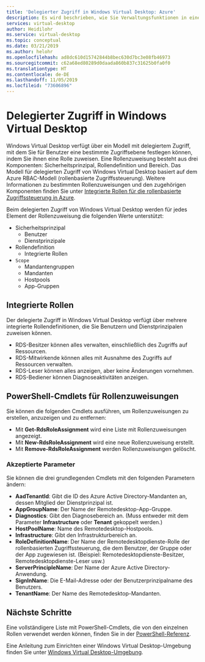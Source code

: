```yaml
---
title: 'Delegierter Zugriff in Windows Virtual Desktop: Azure'
description: Es wird beschrieben, wie Sie Verwaltungsfunktionen in einer Windows Virtual Desktop-Bereitstellung delegieren, und es werden Beispiele gezeigt.
services: virtual-desktop
author: Heidilohr
ms.service: virtual-desktop
ms.topic: conceptual
ms.date: 03/21/2019
ms.author: helohr
ms.openlocfilehash: ad8dc610d15742844b8bec630d7bc3e08fb46973
ms.sourcegitcommit: c62a68ed80289d0daada860b837c31625b0fa0f0
ms.translationtype: HT
ms.contentlocale: de-DE
ms.lasthandoff: 11/05/2019
ms.locfileid: "73606896"
---
```

# <a name="delegated-access-in-windows-virtual-desktop"></a>Delegierter Zugriff in Windows Virtual Desktop

Windows Virtual Desktop verfügt über ein Modell mit delegiertem Zugriff, mit dem Sie für Benutzer eine bestimmte Zugriffsebene festlegen können, indem Sie ihnen eine Rolle zuweisen. Eine Rollenzuweisung besteht aus drei Komponenten: Sicherheitsprinzipal, Rollendefinition und Bereich. Das Modell für delegierten Zugriff von Windows Virtual Desktop basiert auf dem Azure RBAC-Modell (rollenbasierte Zugriffssteuerung). Weitere Informationen zu bestimmten Rollenzuweisungen und den zugehörigen Komponenten finden Sie unter [Integrierte Rollen für die rollenbasierte Zugriffssteuerung in Azure](https://docs.microsoft.com/azure/active-directory/role-based-access-built-in-roles).

Beim delegierten Zugriff von Windows Virtual Desktop werden für jedes Element der Rollenzuweisung die folgenden Werte unterstützt:

* Sicherheitsprinzipal
    * Benutzer
    * Dienstprinzipale
* Rollendefinition
    * Integrierte Rollen
* `Scope`
    * Mandantengruppen
    * Mandanten
    * Hostpools
    * App-Gruppen

## <a name="built-in-roles"></a>Integrierte Rollen

Der delegierte Zugriff in Windows Virtual Desktop verfügt über mehrere integrierte Rollendefinitionen, die Sie Benutzern und Dienstprinzipalen zuweisen können.

* RDS-Besitzer können alles verwalten, einschließlich des Zugriffs auf Ressourcen.
* RDS-Mitwirkende können alles mit Ausnahme des Zugriffs auf Ressourcen verwalten.
* RDS-Leser können alles anzeigen, aber keine Änderungen vornehmen.
* RDS-Bediener können Diagnoseaktivitäten anzeigen.

## <a name="powershell-cmdlets-for-role-assignments"></a>PowerShell-Cmdlets für Rollenzuweisungen

Sie können die folgenden Cmdlets ausführen, um Rollenzuweisungen zu erstellen, anzuzeigen und zu entfernen:

* Mit **Get-RdsRoleAssignment** wird eine Liste mit Rollenzuweisungen angezeigt.
* Mit **New-RdsRoleAssignment** wird eine neue Rollenzuweisung erstellt.
* Mit **Remove-RdsRoleAssignment** werden Rollenzuweisungen gelöscht.

### <a name="accepted-parameters"></a>Akzeptierte Parameter

Sie können die drei grundlegenden Cmdlets mit den folgenden Parametern ändern:

* **AadTenantId**: Gibt die ID des Azure Active Directory-Mandanten an, dessen Mitglied der Dienstprinzipal ist.
* **AppGroupName**: Der Name der Remotedesktop-App-Gruppe.
* **Diagnostics**: Gibt den Diagnosebereich an. (Muss entweder mit dem Parameter **Infrastructure** oder **Tenant** gekoppelt werden.)
* **HostPoolName**: Name des Remotedesktop-Hostpools.
* **Infrastructure**: Gibt den Infrastrukturbereich an.
* **RoleDefinitionName**: Der Name der Remotedesktopdienste-Rolle der rollenbasierten Zugriffssteuerung, die dem Benutzer, der Gruppe oder der App zugewiesen ist. (Beispiel: Remotedesktopdienste-Besitzer, Remotedesktopdienste-Leser usw.)
* **ServerPrincipleName**: Der Name der Azure Active Directory-Anwendung.
* **SignInName**: Die E-Mail-Adresse oder der Benutzerprinzipalname des Benutzers.
* **TenantName**: Der Name des Remotedesktop-Mandanten.

## <a name="next-steps"></a>Nächste Schritte

Eine vollständigere Liste mit PowerShell-Cmdlets, die von den einzelnen Rollen verwendet werden können, finden Sie in der [PowerShell-Referenz](/powershell/windows-virtual-desktop/overview).

Eine Anleitung zum Einrichten einer Windows Virtual Desktop-Umgebung finden Sie unter [Windows Virtual Desktop-Umgebung](environment-setup.md).
